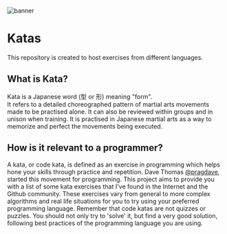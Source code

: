 ![banner](https://github.com/gmontalvoriv/katas/blob/master/images/kata_guruma.png)

# Katas
This repository is created to host exercises from different languages.

## What is Kata?
Kata is a Japanese word (型 or 形) meaning "form". <BR> It refers to a detailed choreographed pattern of martial arts movements made to be practised alone. It can also be reviewed within groups and in unison when training. It is practised in Japanese martial arts as a way to memorize and perfect the movements being executed.

## How is it relevant to a programmer?
A kata, or code kata, is defined as an exercise in programming which helps hone your skills through practice and repetition. Dave Thomas [@pragdave](https://twitter.com/pragdave), started this movement for programming. This project aims to provide you with a list of some kata exercises that I've found in the Internet and the Github community. These exercises vary from general to more complex algorithms and real life situations for you to try using your preferred programming language. Remember that code katas are not quizzes or puzzles. You should not only try to 'solve' it, but find a very good solution, following best practices of the programming language you are using.
